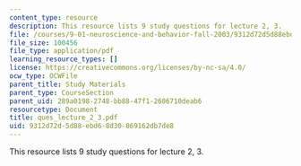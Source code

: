 ```yaml
---
content_type: resource
description: This resource lists 9 study questions for lecture 2, 3.
file: /courses/9-01-neuroscience-and-behavior-fall-2003/9312d72d5d88ebd68d30869162db7de8_ques_lecture_2_3.pdf
file_size: 100456
file_type: application/pdf
learning_resource_types: []
license: https://creativecommons.org/licenses/by-nc-sa/4.0/
ocw_type: OCWFile
parent_title: Study Materials
parent_type: CourseSection
parent_uid: 289a0198-2748-bb88-47f1-2606710deab6
resourcetype: Document
title: ques_lecture_2_3.pdf
uid: 9312d72d-5d88-ebd6-8d30-869162db7de8
---
```

This resource lists 9 study questions for lecture 2, 3.